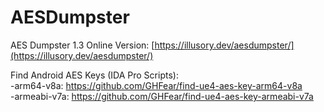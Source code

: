# AESDumpster
AES Dumpster 1.3 Online Version:  [https://illusory.dev/aesdumpster/](https://illusory.dev/aesdumpster/) <br>

Find Android AES Keys (IDA Pro Scripts):<br>
-arm64-v8a: https://github.com/GHFear/find-ue4-aes-key-arm64-v8a<br>
-armeabi-v7a: https://github.com/GHFear/find-ue4-aes-key-armeabi-v7a
